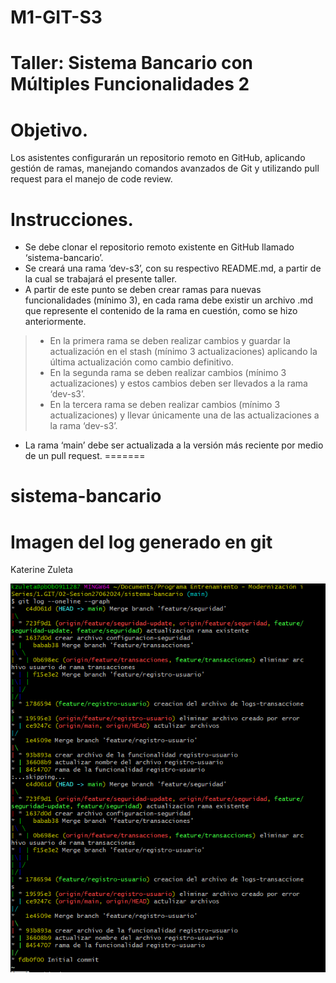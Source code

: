 
# M1-GIT-S3

# Taller: Sistema Bancario con Múltiples Funcionalidades 2

# Objetivo.
Los asistentes configurarán un repositorio remoto en GitHub, aplicando gestión de ramas, manejando comandos avanzados de Git y utilizando pull request para el manejo de code review.

# Instrucciones.

-   Se debe clonar el repositorio remoto existente en GitHub llamado ‘sistema-bancario’.
-   Se creará una rama ‘dev-s3’, con su respectivo README.md, a partir de la cual se trabajará el presente taller.
-   A partir de este punto se deben crear ramas para nuevas funcionalidades (mínimo 3), en cada rama debe existir un archivo .md que represente el contenido de la rama en cuestión, como se hizo anteriormente.
>-   En la primera rama se deben realizar cambios y guardar la actualización en el stash (mínimo 3 actualizaciones) aplicando la última actualización como cambio definitivo.
>-   En la segunda rama se deben realizar cambios (mínimo 3 actualizaciones) y estos cambios deben ser llevados a la rama ‘dev-s3’.
>-   En la tercera rama se deben realizar cambios (mínimo 3 actualizaciones) y llevar únicamente una de las actualizaciones a la rama ‘dev-s3’.  
-   La rama ‘main’ debe ser actualizada a la versión más reciente por medio de un pull request.
=======
# sistema-bancario

# Imagen del log generado en git

Katerine Zuleta

![Imagen del log generado en git](log_git.png)

